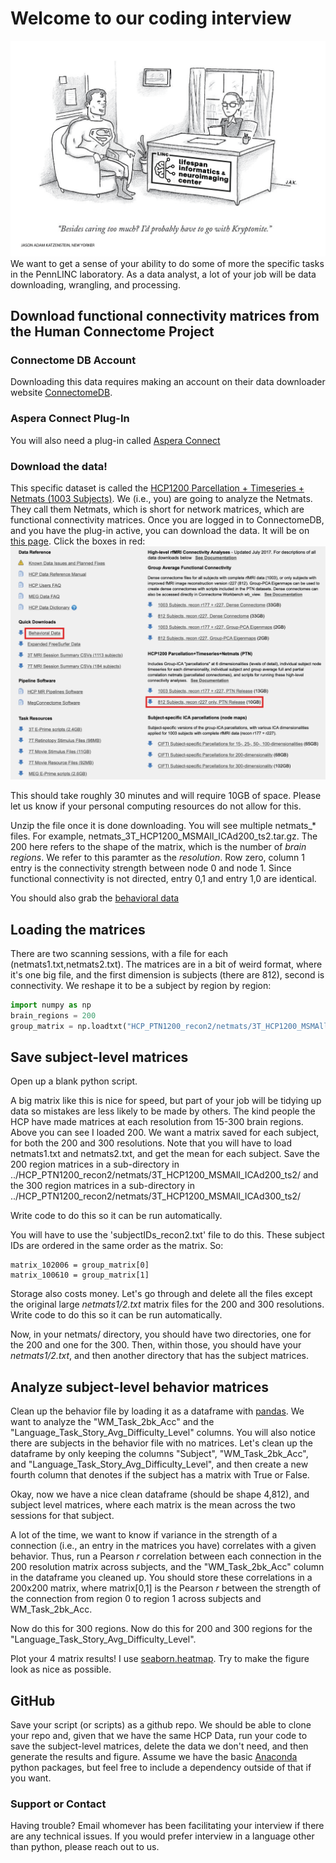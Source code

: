 # Welcome to our coding interview
![Cartoon](./superman-sits-at-a-job-interview-jason-adam-katzenstein-01.png)
We want to get a sense of your ability to do some of more the specific tasks in the PennLINC laboratory. As a data analyst, a lot of your job will be data downloading, wrangling, and processing.

## Download functional connectivity matrices from the Human Connectome Project
### Connectome DB Account
Downloading this data requires making an account on their data downloader website [ConnectomeDB](https://db.humanconnectome.org/app/template/Login.vm).
### Aspera Connect Plug-In
You will also need a plug-in called [Aspera Connect](https://downloads.asperasoft.com/connect2/)
### Download the data! 
This specific dataset is called the [HCP1200 Parcellation + Timeseries + Netmats (1003 Subjects)](https://www.humanconnectome.org/storage/app/media/documentation/s1200/HCP1200-DenseConnectome+PTN+Appendix-July2017.pdf). We (i.e., you) are going to analyze the Netmats. They call them Netmats, which is short for network matrices, which are functional connectivity matrices. Once you are logged in to ConnectomeDB, and you have the plug-in active, you can download the data. It will be on [this page](https://db.humanconnectome.org/data/projects/HCP_1200). Click the boxes in red:
![hcp](./hcp_website.png)


This should take roughly 30 minutes and will require 10GB of space. Please let us know if your personal computing resources do not allow for this.

Unzip the file once it is done downloading. You will see multiple netmats_* files. For example, netmats_3T_HCP1200_MSMAll_ICAd200_ts2.tar.gz. The 200 here refers to the shape of the matrix, which is the number of *brain regions*. We refer to this paramter as the *resolution*. Row zero, column 1 entry is the connectivity strength between node 0 and node 1. Since functional connectivity is not directed, entry 0,1 and entry 1,0 are identical.

You should also grab the [behavioral data](https://db.humanconnectome.org/REST/search/dict/Subject%20Information/results?format=csv&removeDelimitersFromFieldValues=true&restricted=0&project=HCP_1200)

## Loading the matrices 

There are two scanning sessions, with a file for each (netmats1.txt,netmats2.txt). The matrices are in a bit of weird format, where it's one big file, and the first dimension is subjects (there are 812), second is connectivity. We reshape it to be a subject by region by region:

```python
import numpy as np
brain_regions = 200
group_matrix = np.loadtxt("HCP_PTN1200_recon2/netmats/3T_HCP1200_MSMAll_d%s_ts2/netmats1.txt"%(brain_regions)).reshape(812,brain_regions,brain_regions)
```

## Save subject-level matrices

Open up a blank python script.

A big matrix like this is nice for speed, but part of your job will be tidying up data so mistakes are less likely to be made by others. The kind people the HCP have made matrices at each resolution from 15-300 brain regions. Above you can see I loaded 200. We want a matrix saved for each subject, for both the 200 and 300 resolutions. Note that you will have to load netmats1.txt and netmats2.txt, and get the mean for each subject. Save the 200 region matrices in a sub-directory in ../HCP_PTN1200_recon2/netmats/3T_HCP1200_MSMAll_ICAd200_ts2/ and the 300 region matrices in a sub-directory in ../HCP_PTN1200_recon2/netmats/3T_HCP1200_MSMAll_ICAd300_ts2/ 

Write code to do this so it can be run automatically.

You will have to use the 'subjectIDs_recon2.txt' file to do this. These subject IDs are ordered in the same order as the matrix. So:

```
matrix_102006 = group_matrix[0]
matrix_100610 = group_matrix[1]
```

Storage also costs money. Let's go through and delete all the files except the original large *netmats1/2.txt* matrix files for the 200 and 300 resolutions. Write code to do this so it can be run automatically.

Now, in your netmats/ directory, you should have two directories, one for the 200 and one for the 300. Then, within those, you should have your *netmats1/2.txt*, and then another directory that has the subject matrices.

## Analyze subject-level behavior matrices

Clean up the behavior file by loading it as a dataframe with [pandas](https://pandas.pydata.org/pandas-docs/stable/index.html). We want to analyze the "WM_Task_2bk_Acc" and the "Language_Task_Story_Avg_Difficulty_Level" columns. You will also notice there are subjects in the behavior file with no matrices. Let's clean up the dataframe by only keeping the columns "Subject", "WM_Task_2bk_Acc", and "Language_Task_Story_Avg_Difficulty_Level", and then create a new fourth column that denotes if the subject has a matrix with True or False.

Okay, now we have a nice clean dataframe (should be shape 4,812), and subject level matrices, where each matrix is the mean across the two sessions for that subject.

A lot of the time, we want to know if variance in the strength of a connection (i.e., an entry in the matrices you have) correlates with a given behavior. Thus, run a Pearson *r* correlation between each connection in the 200 resolution matrix across subjects, and the "WM_Task_2bk_Acc" column in the dataframe you cleaned up. You should store these correlations in a 200x200 matrix, where matrix[0,1] is the Pearson *r* between the strength of the connection from region 0 to region 1 across subjects and WM_Task_2bk_Acc.

Now do this for 300 regions. Now do this for 200 and 300 regions for the "Language_Task_Story_Avg_Difficulty_Level". 

Plot your 4 matrix results! I use [seaborn.heatmap](https://seaborn.pydata.org/generated/seaborn.heatmap.html). Try to make the figure look as nice as possible. 
  
## GitHub
Save your script (or scripts) as a github repo. We should be able to clone your repo and, given that we have the same HCP Data, run your code to save the subject-level matrices, delete the data we don't need, and then generate the results and figure. Assume we have the basic [Anaconda](https://www.anaconda.com/products/individual) python packages, but feel free to include a dependency outside of that if you want.

### Support or Contact
Having trouble? Email whomever has been facilitating your interview if there are any technical issues. If you would prefer interview in a language other than python, please reach out to us.
